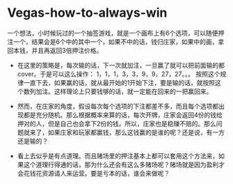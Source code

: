 # Vegas-how-to-always-win

一个想法，小时候玩过的一个抽签游戏，就是一个画布上有6个选项，可以随便押注一个，结果会是6个中的其中一个，如果不中的话，钱归庄家，如果中的画，拿回本钱，并且再返回3倍押注价格。

- 在这里的策略是，每次输的话，下一次就加注，一旦赢了就可以把前面输的都cover。于是可以这么操作：
1，1，1，3，3，9，9，27，27。。。 按照这个规律一直下去，如果赢的话，就从最开始的1开始下注，要是输的话，就按照这个数列加注。这样理论上只要钱够的话，就一定能在回来的一把赢回来。

- 然而，在庄家的角度，假设每次每个选项的下注都差不多，而且每个选项都出现都是充分随机。那么根据概率来算的话，每次开牌，庄家会返回4份的钱给押对的人，但是自己也会拿下2份的钱。所以，庄家也是稳赚不赔的。那么问题就来了，如果庄家和玩家都赢钱，那么这钱赢的是谁的呢？还是说，有一方还是输的？


- 看上去似乎是有点道理。而且赌场里的押注基本上都可以套用这个方法来，如果这个道理行得通的话，那为什么还会有这么多赌场呢？赌场就是因为盈利才会花钱花资源请人来运营。要是亏本的话，谁会来做呢？
